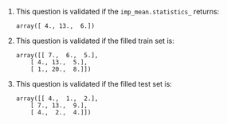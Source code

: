 1. This question is validated if the `imp_mean.statistics_` returns:

    ```console
    array([ 4., 13.,  6.])
    ```

2. This question is validated if the filled train set is:

    ```console
    array([[ 7.,  6.,  5.],
        [ 4., 13.,  5.],
        [ 1., 20.,  8.]])
    ```

3. This question is validated if the filled test set is:

    ```console
    array([[ 4.,  1.,  2.],
        [ 7., 13.,  9.],
        [ 4.,  2.,  4.]])
    ```